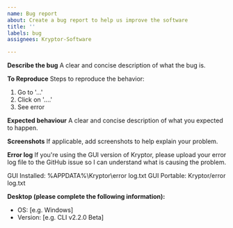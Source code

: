 ```yaml
---
name: Bug report
about: Create a bug report to help us improve the software
title: ''
labels: bug
assignees: Kryptor-Software

---
```


**Describe the bug**
A clear and concise description of what the bug is.

**To Reproduce**
Steps to reproduce the behavior:
1. Go to '...'
2. Click on '....'
3. See error

**Expected behaviour**
A clear and concise description of what you expected to happen.

**Screenshots**
If applicable, add screenshots to help explain your problem.

**Error log**
If you're using the GUI version of Kryptor, please upload your error log file to the GitHub issue so I can understand what is causing the problem.

GUI Installed: %APPDATA%\Kryptor\error log.txt 
GUI Portable: Kryptor/error log.txt 

**Desktop (please complete the following information):**
 - OS: [e.g. Windows]
 - Version: [e.g. CLI v2.2.0 Beta]
